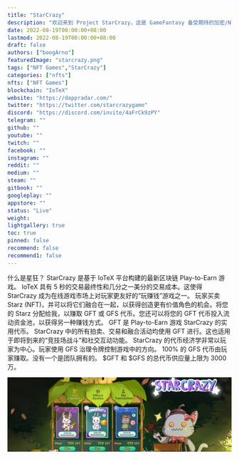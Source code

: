 ```yaml
---
title: "StarCrazy"
description: "欢迎来到 Project StarCrazy，这是 GameFantasy 备受期待的加密/NFT 游戏项目！"
date: 2022-08-19T00:00:00+08:00
lastmod: 2022-08-19T00:00:00+08:00
draft: false
authors: ["boogArno"]
featuredImage: "starcrazy.png"
tags: ["NFT Games","StarCrazy"]
categories: ["nfts"]
nfts: ["NFT Games"]
blockchain: "IoTeX"
website: "https://dappradar.com/"
twitter: "https://twitter.com/starcrazygame"
discord: "https://discord.com/invite/4aFrCk9zPY"
telegram: ""
github: ""
youtube: ""
twitch: ""
facebook: ""
instagram: ""
reddit: ""
medium: ""
steam: ""
gitbook: ""
googleplay: ""
appstore: ""
status: "Live"
weight: 
lightgallery: true
toc: true
pinned: false
recommend: false
recommend1: false
---
```

什么是星狂？
StarCrazy 是基于 IoTeX 平台构建的最新区块链 Play-to-Earn 游戏。 IoTeX 具有 5 秒的交易最终性和几分之一美分的交易成本。这使得 StarCrazy 成为在线游戏市场上对玩家更友好的“玩赚钱”游戏之一。
玩家买卖 Starz (NFT)，并可以将它们融合在一起，以获得创造更有价值角色的机会。将您的 Starz 分配给我，以赚取 GFT 或 GFS 代币。您还可以将您的 GFT 代币投入流动资金池，以获得另一种赚钱方式。
GFT 是 Play-to-Earn 游戏 StarCrazy 的实用代币。 StarCrazy 中的所有拍卖、交易和融合活动均使用 GFT 进行。这也适用于即将到来的“竞技场战斗”和社交互动功能。
StarCrazy 的代币经济学非常以玩家为中心。玩家使用 GFS 治理令牌控制游戏中的方向。 100% 的 GFS 代币由玩家赚取。没有一个是团队拥有的。
$GFT 和 $GFS 的总代币供应量上限为 3000 万。

![1080x360](1080x360.jpg)